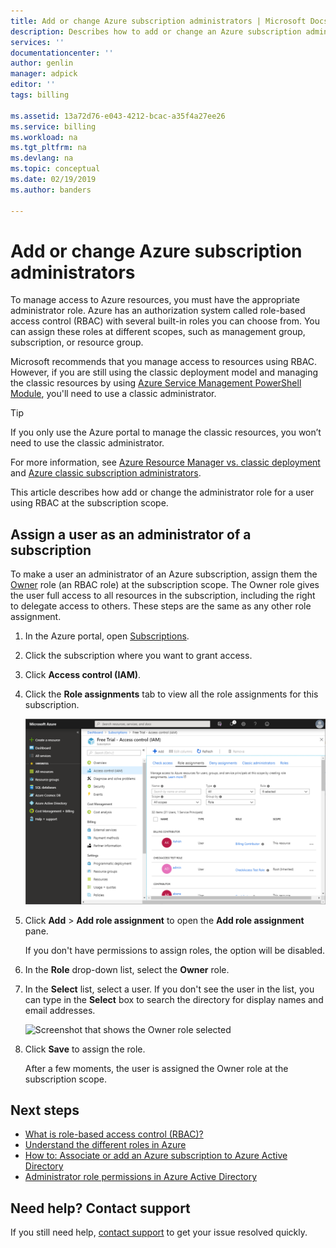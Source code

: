 ```yaml
---
title: Add or change Azure subscription administrators | Microsoft Docs
description: Describes how to add or change an Azure subscription administrator using role-based access control (RBAC).
services: ''
documentationcenter: ''
author: genlin
manager: adpick
editor: ''
tags: billing

ms.assetid: 13a72d76-e043-4212-bcac-a35f4a27ee26
ms.service: billing
ms.workload: na
ms.tgt_pltfrm: na
ms.devlang: na
ms.topic: conceptual
ms.date: 02/19/2019
ms.author: banders

---
```

# Add or change Azure subscription administrators

To manage access to Azure resources, you must have the appropriate administrator role. Azure has an authorization system called role-based access control (RBAC) with several built-in roles you can choose from. You can assign these roles at different scopes, such as management group, subscription, or resource group.

Microsoft recommends that you manage access to resources using RBAC. However, if you are still using the classic deployment model and managing the classic resources by using [Azure Service Management PowerShell Module](https://docs.microsoft.com/en-us/powershell/module/servicemanagement/azure), you'll need to use a classic administrator. 

> [!TIP]
> If you only use the Azure portal to manage the classic resources, you won’t need to use the classic administrator.

For more information, see [Azure Resource Manager vs. classic deployment](../azure-resource-manager/resource-manager-deployment-model.md) and [Azure classic subscription administrators](../role-based-access-control/classic-administrators.md).

This article describes how add or change the administrator role for a user using RBAC at the subscription scope.

<a name="add-an-admin-for-a-subscription"></a>

## Assign a user as an administrator of a subscription

To make a user an administrator of an Azure subscription, assign them the [Owner](../role-based-access-control/built-in-roles.md#owner) role  (an RBAC role) at the subscription scope. The Owner role gives the user full access to all resources in the subscription, including the right to delegate access to others. These steps are the same as any other role assignment.

1. In the Azure portal, open [Subscriptions](https://portal.azure.com/#blade/Microsoft_Azure_Billing/SubscriptionsBlade).

1. Click the subscription where you want to grant access.

1. Click **Access control (IAM)**.

1. Click the **Role assignments** tab to view all the role assignments for this subscription.

    ![Screenshot that shows role assignments](./media/billing-add-change-azure-subscription-administrator/role-assignments.png)

1. Click **Add** > **Add role assignment** to open the **Add role assignment** pane.

    If you don't have permissions to assign roles, the option will be disabled.

1. In the **Role** drop-down list, select the **Owner** role.

1. In the **Select** list, select a user. If you don't see the user in the list, you can type in the **Select** box to search the directory for display names and email addresses.

    ![Screenshot that shows the Owner role selected](./media/billing-add-change-azure-subscription-administrator/add-role.png)

1. Click **Save** to assign the role.

    After a few moments, the user is assigned the Owner role at the subscription scope.

## Next steps

* [What is role-based access control (RBAC)?](../role-based-access-control/overview.md)
* [Understand the different roles in Azure](../role-based-access-control/rbac-and-directory-admin-roles.md)
* [How to: Associate or add an Azure subscription to Azure Active Directory](../active-directory/fundamentals/active-directory-how-subscriptions-associated-directory.md)
* [Administrator role permissions in Azure Active Directory](../active-directory/users-groups-roles/directory-assign-admin-roles.md)

## Need help? Contact support

If you still need help, [contact support](https://portal.azure.com/?#blade/Microsoft_Azure_Support/HelpAndSupportBlade) to get your issue resolved quickly.
